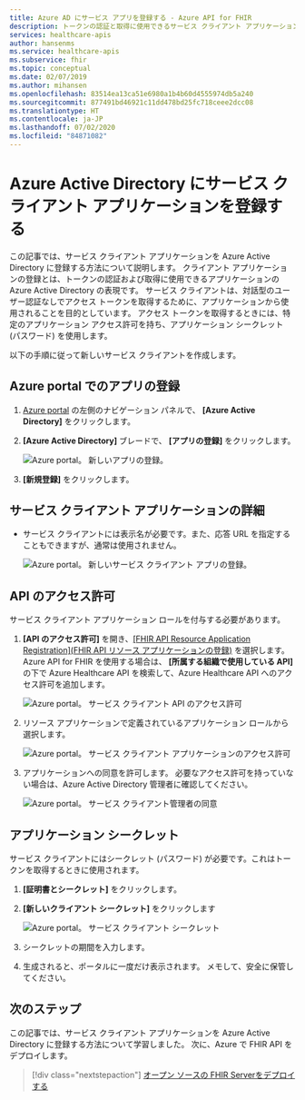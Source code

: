 ```yaml
---
title: Azure AD にサービス アプリを登録する - Azure API for FHIR
description: トークンの認証と取得に使用できるサービス クライアント アプリケーションを Azure Active Directory に登録する方法について説明します。
services: healthcare-apis
author: hansenms
ms.service: healthcare-apis
ms.subservice: fhir
ms.topic: conceptual
ms.date: 02/07/2019
ms.author: mihansen
ms.openlocfilehash: 83514ea13ca51e6980a1b4b60d4555974db5a240
ms.sourcegitcommit: 877491bd46921c11dd478bd25fc718ceee2dcc08
ms.translationtype: HT
ms.contentlocale: ja-JP
ms.lasthandoff: 07/02/2020
ms.locfileid: "84871082"
---
```

# <a name="register-a-service-client-application-in-azure-active-directory"></a>Azure Active Directory にサービス クライアント アプリケーションを登録する

この記事では、サービス クライアント アプリケーションを Azure Active Directory に登録する方法について説明します。 クライアント アプリケーションの登録とは、トークンの認証および取得に使用できるアプリケーションの Azure Active Directory の表現です。 サービス クライアントは、対話型のユーザー認証なしでアクセス トークンを取得するために、アプリケーションから使用されることを目的としています。 アクセス トークンを取得するときには、特定のアプリケーション アクセス許可を持ち、アプリケーション シークレット (パスワード) を使用します。

以下の手順に従って新しいサービス クライアントを作成します。

## <a name="app-registrations-in-azure-portal"></a>Azure portal でのアプリの登録

1. [Azure portal](https://portal.azure.com) の左側のナビゲーション パネルで、 **[Azure Active Directory]** をクリックします。

2. **[Azure Active Directory]** ブレードで、 **[アプリの登録]** をクリックします。

    ![Azure portal。 新しいアプリの登録。](media/how-to-aad/portal-aad-new-app-registration.png)

3. **[新規登録]** をクリックします。

## <a name="service-client-application-details"></a>サービス クライアント アプリケーションの詳細

* サービス クライアントには表示名が必要です。また、応答 URL を指定することもできますが、通常は使用されません。

    ![Azure portal。 新しいサービス クライアント アプリの登録。](media/how-to-aad/portal-aad-register-new-app-registration-SERVICE-CLIENT-NAME.png)

## <a name="api-permissions"></a>API のアクセス許可

サービス クライアント アプリケーション ロールを付与する必要があります。 

1. **[API のアクセス許可]** を開き、[[FHIR API Resource Application Registration]\(FHIR API リソース アプリケーションの登録\)](register-resource-azure-ad-client-app.md) を選択します。 Azure API for FHIR を使用する場合は、 **[所属する組織で使用している API]** の下で Azure Healthcare API を検索して、Azure Healthcare API へのアクセス許可を追加します。

    ![Azure portal。 サービス クライアント API のアクセス許可](media/how-to-aad/portal-aad-register-new-app-registration-SERVICE-CLIENT-API-PERMISSIONS.png)

2. リソース アプリケーションで定義されているアプリケーション ロールから選択します。

    ![Azure portal。 サービス クライアント アプリケーションのアクセス許可](media/how-to-aad/portal-aad-register-new-app-registration-SERVICE-CLIENT-APPLICATION-PERMISSIONS.png)

3. アプリケーションへの同意を許可します。 必要なアクセス許可を持っていない場合は、Azure Active Directory 管理者に確認してください。

    ![Azure portal。 サービス クライアント管理者の同意](media/how-to-aad/portal-aad-register-new-app-registration-SERVICE-CLIENT-ADMIN-CONSENT.png)

## <a name="application-secret"></a>アプリケーション シークレット

サービス クライアントにはシークレット (パスワード) が必要です。これはトークンを取得するときに使用されます。

1. **[証明書とシークレット]** をクリックします。

2. **[新しいクライアント シークレット]** をクリックします

    ![Azure portal。 サービス クライアント シークレット](media/how-to-aad/portal-aad-register-new-app-registration-SERVICE-CLIENT-SECRET.png)

3. シークレットの期間を入力します。

4. 生成されると、ポータルに一度だけ表示されます。 メモして、安全に保管してください。

## <a name="next-steps"></a>次のステップ

この記事では、サービス クライアント アプリケーションを Azure Active Directory に登録する方法について学習しました。 次に、Azure で FHIR API をデプロイします。
 
>[!div class="nextstepaction"]
>[オープン ソースの FHIR Serverをデプロイする](fhir-oss-powershell-quickstart.md)